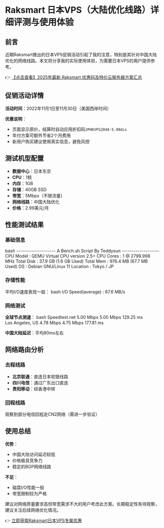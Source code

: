 # Raksmart 日本VPS（大陆优化线路）详细评测与使用体验

## 前言

近期Raksmart推出的日本VPS促销活动引起了我的注意，特别是其针对中国大陆优化的网络线路。本文将分享我的实际使用体验，为需要日本VPS的用户提供参考。

👉 [【点击查看】2025年最新 Raksmart 优惠码及特价云服务器方案汇总](https://bit.ly/raksmart)

## 促销活动详情

**活动时间**：2022年11月1日至11月30日（美国西岸时间）

**优惠说明**：
- 页面显示原价，结算时自动应用折扣码`JPHKVPS2048-5.99dis`
- 年付方案可额外节省2个月费用
- 新用户购买建议使用真实信息，避免风控

## 测试机型配置

- **数据中心**：日本东京
- **CPU**：1核
- **内存**：1GB
- **存储**：40GB SSD
- **带宽**：5Mbps（不限流量）
- **网络线路**：中国大陆优化
- **价格**：2.99美元/月

## 性能测试结果

### 基础信息

bash
-------------------- A Bench.sh Script By Teddysun -------------------
CPU Model          : QEMU Virtual CPU version 2.5+
CPU Cores          : 1 @ 2799.998 MHz
Total Disk         : 37.9 GB (1.6 GB Used)
Total Mem          : 976.4 MB (67.7 MB Used)
OS                 : Debian GNU/Linux 11
Location           : Tokyo / JP

### 存储性能

平均I/O速度表现一般：
bash
I/O Speed(average) : 67.6 MB/s

### 网络测试

**全球节点测速**：
bash
Speedtest.net    5.00 Mbps         5.00 Mbps           129.25 ms   
Los Angeles, US  4.78 Mbps         4.75 Mbps           177.81 ms

**中国大陆延迟**：平均80ms左右

## 网络路由分析

### 去程线路

- **北京联通**：直连日本软银线路
- **四川电信**：通过广东出口直连
- **贵阳移动**：经香港中转

### 回程线路

观察到部分电信回程走CN2网络（需进一步验证）

## 使用总结

**优势**：
- 中国大陆访问延迟较低
- 价格极具竞争力
- 稳定的BGP网络线路

**不足**：
- 磁盘I/O性能一般
- 带宽限制较为严格

建议对网络质量要求高但带宽需求不大的用户考虑此方案。长期稳定性有待观察，建议关注后续网络优化情况。

👉 [立即获取Raksmart日本VPS专属优惠](https://bit.ly/raksmart)
